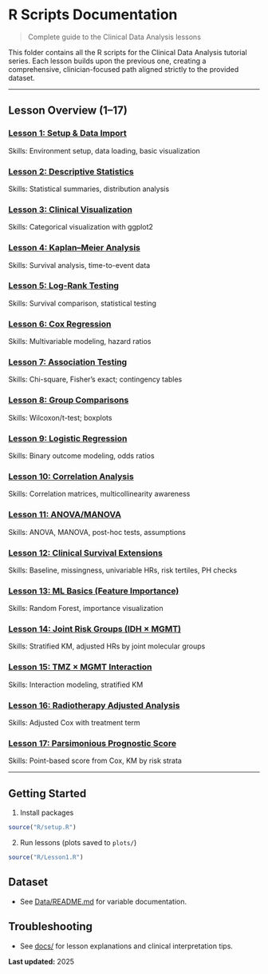 # R Scripts Documentation

> Complete guide to the Clinical Data Analysis lessons

This folder contains all the R scripts for the Clinical Data Analysis tutorial series. Each lesson builds upon the previous one, creating a comprehensive, clinician-focused path aligned strictly to the provided dataset.

---

## Lesson Overview (1–17)

### [Lesson 1: Setup & Data Import](Lesson1.R)
Skills: Environment setup, data loading, basic visualization

### [Lesson 2: Descriptive Statistics](Lesson2.R)
Skills: Statistical summaries, distribution analysis

### [Lesson 3: Clinical Visualization](Lesson3.R)
Skills: Categorical visualization with ggplot2

### [Lesson 4: Kaplan–Meier Analysis](Lesson4.R)
Skills: Survival analysis, time-to-event data

### [Lesson 5: Log-Rank Testing](Lesson5.R)
Skills: Survival comparison, statistical testing

### [Lesson 6: Cox Regression](Lesson6.R)
Skills: Multivariable modeling, hazard ratios

### [Lesson 7: Association Testing](Lesson7.R)
Skills: Chi-square, Fisher’s exact; contingency tables

### [Lesson 8: Group Comparisons](Lesson8.R)
Skills: Wilcoxon/t-test; boxplots

### [Lesson 9: Logistic Regression](Lesson9.R)
Skills: Binary outcome modeling, odds ratios

### [Lesson 10: Correlation Analysis](Lesson10.R)
Skills: Correlation matrices, multicollinearity awareness

### [Lesson 11: ANOVA/MANOVA](Lesson11.R)
Skills: ANOVA, MANOVA, post-hoc tests, assumptions

### [Lesson 12: Clinical Survival Extensions](Lesson12.R)
Skills: Baseline, missingness, univariable HRs, risk tertiles, PH checks

### [Lesson 13: ML Basics (Feature Importance)](Lesson13.R)
Skills: Random Forest, importance visualization

### [Lesson 14: Joint Risk Groups (IDH × MGMT)](Lesson14.R)
Skills: Stratified KM, adjusted HRs by joint molecular groups

### [Lesson 15: TMZ × MGMT Interaction](Lesson15.R)
Skills: Interaction modeling, stratified KM

### [Lesson 16: Radiotherapy Adjusted Analysis](Lesson16.R)
Skills: Adjusted Cox with treatment term

### [Lesson 17: Parsimonious Prognostic Score](Lesson17.R)
Skills: Point-based score from Cox, KM by risk strata

---

## Getting Started

1. Install packages
```r
source("R/setup.R")
```
2. Run lessons (plots saved to `plots/`)
```r
source("R/Lesson1.R")
```

## Dataset
- See [Data/README.md](../Data/README.md) for variable documentation.

## Troubleshooting
- See [docs/](../docs/) for lesson explanations and clinical interpretation tips.

**Last updated:** 2025